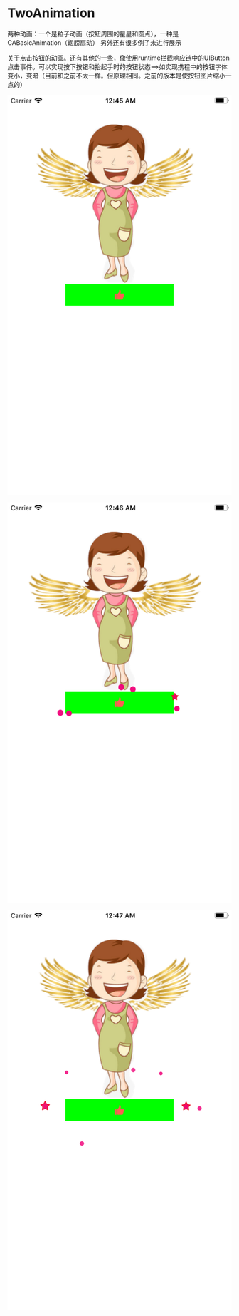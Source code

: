 # TwoAnimation
两种动画：一个是粒子动画（按钮周围的星星和圆点），一种是CABasicAnimation（翅膀扇动）
另外还有很多例子未进行展示

关于点击按钮的动画。还有其他的一些，像使用runtime拦截响应链中的UIButton点击事件。可以实现按下按钮和抬起手时的按钮状态==>如实现携程中的按钮字体变小，变暗（目前和之前不太一样。但原理相同。之前的版本是使按钮图片缩小一点的）

![Image text](https://github.com/Y1991/TwoAnimation/blob/master/AnimationDemo/images/1.png)


![Image text](https://github.com/Y1991/TwoAnimation/blob/master/AnimationDemo/images/2.png)

![Image text](https://github.com/Y1991/TwoAnimation/blob/master/AnimationDemo/images/3.png)

